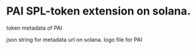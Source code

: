 # PAI SPL-token extension on solana.
token metadata of PAI

json string for metadata url on solana.
logo file for PAI

